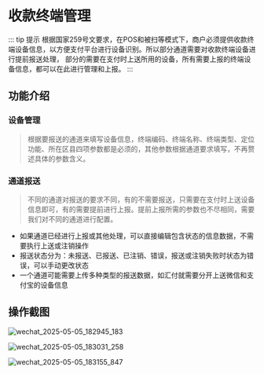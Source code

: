 # 收款终端管理
::: tip 提示
根据国家259号文要求，在POS和被扫等模式下，商户必须提供收款终端设备信息，以方便支付平台进行设备识别。所以部分通道需要对收款终端设备进行提前报送处理，
部分的需要在支付时上送所用的设备，所有需要上报的终端设备信息，都可以在此进行管理和上报。
:::

## 功能介绍

### 设备管理
> 根据要报送的通道来填写设备信息，终端编码、终端名称、终端类型、定位功能、所在区县四项参数都是必须的，其他参数根据通道要求填写，不再赘述具体的参数含义。


### 通道报送
> 不同的通道对报送的要求不同，有的不需要报送，只需要在支付时上送设备信息即可，有的需要提前进行上报。提前上报所需的参数也不尽相同，需要我们对不同的通道进行配置。

- 如果通道已经进行上报或其他处理，可以直接编辑包含状态的信息数据，不需要执行上送或注销操作
- 报送状态分为：未报送、已报送、已注销、错误，报送或注销失败时状态为错误，可以手动更改状态
- 一个通道可能需要上传多种类型的报送数据，如汇付就需要分开上送微信和支付宝的设备信息

## 操作截图
![wechat_2025-05-05_182945_183](https://cdn.jsdmirror.com/gh/xxm1995/picx-images-hosting@master/20250505/wechat_2025-05-05_182945_183.2rvcj0ln0b.webp)

![wechat_2025-05-05_183031_258](https://cdn.jsdmirror.com/gh/xxm1995/picx-images-hosting@master/20250505/wechat_2025-05-05_183031_258.b9443er3w.webp)

![wechat_2025-05-05_183155_847](https://cdn.jsdmirror.com/gh/xxm1995/picx-images-hosting@master/20250505/wechat_2025-05-05_183155_847.9rjm0wxzum.webp)
